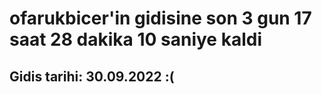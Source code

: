 # ofarukbicer'in gidisine son 3 gun 17 saat 28 dakika 10 saniye kaldi

## Gidis tarihi: 30.09.2022 :(